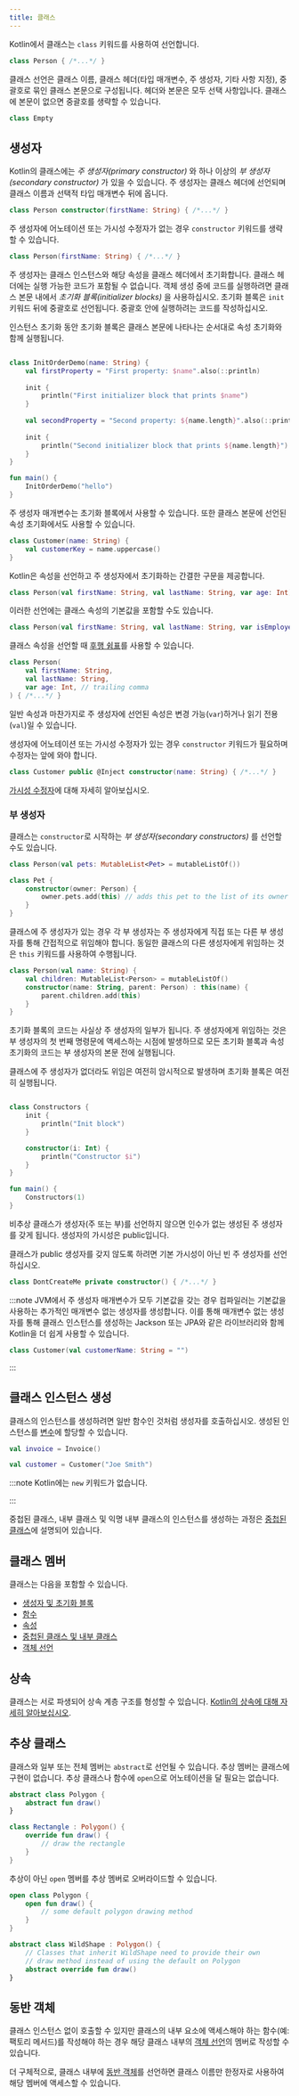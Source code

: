```yaml
---
title: 클래스
---
```

Kotlin에서 클래스는 `class` 키워드를 사용하여 선언합니다.

```kotlin
class Person { /*...*/ }
```

클래스 선언은 클래스 이름, 클래스 헤더(타입 매개변수, 주 생성자, 기타 사항 지정), 중괄호로 묶인 클래스 본문으로 구성됩니다. 헤더와 본문은 모두 선택 사항입니다. 클래스에 본문이 없으면 중괄호를 생략할 수 있습니다.

```kotlin
class Empty
```

## 생성자

Kotlin의 클래스에는 _주 생성자(primary constructor)_ 와 하나 이상의 _부 생성자(secondary constructor)_ 가 있을 수 있습니다. 주 생성자는 클래스 헤더에 선언되며 클래스 이름과 선택적 타입 매개변수 뒤에 옵니다.

```kotlin
class Person constructor(firstName: String) { /*...*/ }
```

주 생성자에 어노테이션 또는 가시성 수정자가 없는 경우 `constructor` 키워드를 생략할 수 있습니다.

```kotlin
class Person(firstName: String) { /*...*/ }
```

주 생성자는 클래스 인스턴스와 해당 속성을 클래스 헤더에서 초기화합니다. 클래스 헤더에는 실행 가능한 코드가 포함될 수 없습니다. 객체 생성 중에 코드를 실행하려면 클래스 본문 내에서 _초기화 블록(initializer blocks)_ 을 사용하십시오. 초기화 블록은 `init` 키워드 뒤에 중괄호로 선언됩니다. 중괄호 안에 실행하려는 코드를 작성하십시오.

인스턴스 초기화 동안 초기화 블록은 클래스 본문에 나타나는 순서대로 속성 초기화와 함께 실행됩니다.

```kotlin

class InitOrderDemo(name: String) {
    val firstProperty = "First property: $name".also(::println)
    
    init {
        println("First initializer block that prints $name")
    }
    
    val secondProperty = "Second property: ${name.length}".also(::println)
    
    init {
        println("Second initializer block that prints ${name.length}")
    }
}

fun main() {
    InitOrderDemo("hello")
}
```

주 생성자 매개변수는 초기화 블록에서 사용할 수 있습니다. 또한 클래스 본문에 선언된 속성 초기화에서도 사용할 수 있습니다.

```kotlin
class Customer(name: String) {
    val customerKey = name.uppercase()
}
```

Kotlin은 속성을 선언하고 주 생성자에서 초기화하는 간결한 구문을 제공합니다.

```kotlin
class Person(val firstName: String, val lastName: String, var age: Int)
```

이러한 선언에는 클래스 속성의 기본값을 포함할 수도 있습니다.

```kotlin
class Person(val firstName: String, val lastName: String, var isEmployed: Boolean = true)
```

클래스 속성을 선언할 때 [후행 쉼표](coding-conventions#trailing-commas)를 사용할 수 있습니다.

```kotlin
class Person(
    val firstName: String,
    val lastName: String,
    var age: Int, // trailing comma
) { /*...*/ }
```

일반 속성과 마찬가지로 주 생성자에 선언된 속성은 변경 가능(`var`)하거나 읽기 전용(`val`)일 수 있습니다.

생성자에 어노테이션 또는 가시성 수정자가 있는 경우 `constructor` 키워드가 필요하며 수정자는 앞에 와야 합니다.

```kotlin
class Customer public @Inject constructor(name: String) { /*...*/ }
```

[가시성 수정자](visibility-modifiers#constructors)에 대해 자세히 알아보십시오.

### 부 생성자

클래스는 `constructor`로 시작하는 _부 생성자(secondary constructors)_ 를 선언할 수도 있습니다.

```kotlin
class Person(val pets: MutableList<Pet> = mutableListOf())

class Pet {
    constructor(owner: Person) {
        owner.pets.add(this) // adds this pet to the list of its owner's pets
    }
}
```

클래스에 주 생성자가 있는 경우 각 부 생성자는 주 생성자에게 직접 또는 다른 부 생성자를 통해 간접적으로 위임해야 합니다. 동일한 클래스의 다른 생성자에게 위임하는 것은 `this` 키워드를 사용하여 수행됩니다.

```kotlin
class Person(val name: String) {
    val children: MutableList<Person> = mutableListOf()
    constructor(name: String, parent: Person) : this(name) {
        parent.children.add(this)
    }
}
```

초기화 블록의 코드는 사실상 주 생성자의 일부가 됩니다. 주 생성자에게 위임하는 것은 부 생성자의 첫 번째 명령문에 액세스하는 시점에 발생하므로 모든 초기화 블록과 속성 초기화의 코드는 부 생성자의 본문 전에 실행됩니다.

클래스에 주 생성자가 없더라도 위임은 여전히 암시적으로 발생하며 초기화 블록은 여전히 실행됩니다.

```kotlin

class Constructors {
    init {
        println("Init block")
    }

    constructor(i: Int) {
        println("Constructor $i")
    }
}

fun main() {
    Constructors(1)
}
```

비추상 클래스가 생성자(주 또는 부)를 선언하지 않으면 인수가 없는 생성된 주 생성자를 갖게 됩니다. 생성자의 가시성은 public입니다.

클래스가 public 생성자를 갖지 않도록 하려면 기본 가시성이 아닌 빈 주 생성자를 선언하십시오.

```kotlin
class DontCreateMe private constructor() { /*...*/ }
```

:::note
JVM에서 주 생성자 매개변수가 모두 기본값을 갖는 경우 컴파일러는 기본값을 사용하는 추가적인 매개변수 없는 생성자를 생성합니다. 이를 통해 매개변수 없는 생성자를 통해 클래스 인스턴스를 생성하는 Jackson 또는 JPA와 같은 라이브러리와 함께 Kotlin을 더 쉽게 사용할 수 있습니다.

```kotlin
class Customer(val customerName: String = "")
```

:::

## 클래스 인스턴스 생성

클래스의 인스턴스를 생성하려면 일반 함수인 것처럼 생성자를 호출하십시오. 생성된 인스턴스를 [변수](basic-syntax#variables)에 할당할 수 있습니다.

```kotlin
val invoice = Invoice()

val customer = Customer("Joe Smith")
```

:::note
Kotlin에는 `new` 키워드가 없습니다.

:::

중첩된 클래스, 내부 클래스 및 익명 내부 클래스의 인스턴스를 생성하는 과정은 [중첩된 클래스](nested-classes)에 설명되어 있습니다.

## 클래스 멤버

클래스는 다음을 포함할 수 있습니다.

* [생성자 및 초기화 블록](classes#constructors)
* [함수](functions)
* [속성](properties)
* [중첩된 클래스 및 내부 클래스](nested-classes)
* [객체 선언](object-declarations)

## 상속

클래스는 서로 파생되어 상속 계층 구조를 형성할 수 있습니다.
[Kotlin의 상속에 대해 자세히 알아보십시오](inheritance).

## 추상 클래스

클래스와 일부 또는 전체 멤버는 `abstract`로 선언될 수 있습니다.
추상 멤버는 클래스에 구현이 없습니다.
추상 클래스나 함수에 `open`으로 어노테이션을 달 필요는 없습니다.

```kotlin
abstract class Polygon {
    abstract fun draw()
}

class Rectangle : Polygon() {
    override fun draw() {
        // draw the rectangle
    }
}
```

추상이 아닌 `open` 멤버를 추상 멤버로 오버라이드할 수 있습니다.

```kotlin
open class Polygon {
    open fun draw() {
        // some default polygon drawing method
    }
}

abstract class WildShape : Polygon() {
    // Classes that inherit WildShape need to provide their own
    // draw method instead of using the default on Polygon
    abstract override fun draw()
}
```

## 동반 객체

클래스 인스턴스 없이 호출할 수 있지만 클래스의 내부 요소에 액세스해야 하는 함수(예: 팩토리 메서드)를 작성해야 하는 경우 해당 클래스 내부의 [객체 선언](object-declarations)의 멤버로 작성할 수 있습니다.

더 구체적으로, 클래스 내부에 [동반 객체](object-declarations#companion-objects)를 선언하면 클래스 이름만 한정자로 사용하여 해당 멤버에 액세스할 수 있습니다.